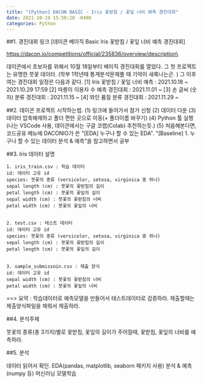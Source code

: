 ```yaml
---
title: "[Python] DACON BASIC - Iris 꽃받침 / 꽃잎 너비 예측 경진대회"
date: 2021-10-19 15:50:20 -0400
categories: Python
---
```


##1. 경진대회 링크
[데이콘 베이직 Basic Iris 꽃받침 / 꽃잎 너비 예측 경진대회]

https://dacon.io/competitions/official/235836/overview/description\

데이콘에서 초보자를 위해서 10월 18일부터 베이직 경진대회를 열었다. 그 첫 프로젝트는 유명한 붓꽃 데이터. (학부 1학년때 통계분석문제풀 때 기억이 새록나는군. )
그 이후 여는 경진대회 일정은 다음과 같다.
[1] Iris 꽃받침 / 꽃잎 너비 예측 : 2021.10.18 ~ 2021.10.29 17:59
[2] 따릉이 이용자 수 예측 경진대회 : 2021.11.01 ~
[3] 손 글씨 (숫자) 분류 경진대회 : 2021.11.15 ~
[4] 와인 품질 분류 경진대회 : 2021.11.29 ~

##2. 데이콘 프로젝트 시작하는법.
(1) 링크에 들어가서 참가 신청
(2) 데이터 다운
(3) 데이터 압축해제하고 폴더 편한 곳으로 이동(+ 폴더이름 바꾸기)
(4) Python 툴 실행 (나는 VSCode 사용, 데이콘에서는 구글 코랩(Colab) 추천하는듯.)
(5) 처음해본다면, 코드공유 메뉴에 DACONIO가 쓴 "[EDA] 누구나 할 수 있는 EDA". "[Baseline] 1. 누구나 할 수 있는 데이터 분석 & 예측"을 참고하면서 공부


##3. Iris 데이터 설명

```
1. iris_train.csv : 학습 데이터
id: 데이터 고유 id
species: 붓꽃의 종류 (versicolor, setosa, virginica 중 하나)
sepal length (cm) : 붓꽃의 꽃받침의 길이
petal length (cm) : 붓꽃의 꽃잎의 길이
sepal width (cm) : 붓꽃의 꽃받침의 너비
petal width (cm) : 붓꽃의 꽃잎의 너비


2. test.csv : 테스트 데이터
id: 데이터 고유 id
species: 붓꽃의 종류 (versicolor, setosa, virginica 중 하나)
sepal length (cm) : 붓꽃의 꽃받침의 길이
petal length (cm) : 붓꽃의 꽃잎의 길이


3. sample_submissoin.csv : 제출 양식
id: 데이터 고유 id
sepal width (cm) : 붓꽃의 꽃받침의 너비
petal width (cm) : 붓꽃의 꽃잎의 너비
```

==> 요약 : 학습데이터로 예측모델을 만들어서 테스트데이터로 검증하라. 제출할때는 제출양식파일을 채워서 제출하라.

##4. 분석주제

붓꽃의 종류(총 3가지)별로  꽃받침, 꽃잎의 길이가 주어질때, 꽃받침, 꽃잎의 너비를 예측하라.


##5. 분석

데이터 읽어서 확인.
EDA(pandas, matplotlib, seaborn 패키지 사용)
분석 & 예측(numpy 등)
머신러닝 모델학습

